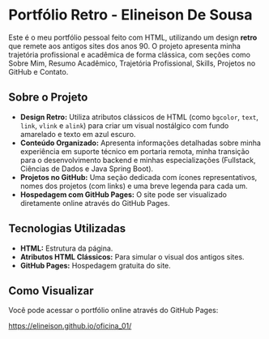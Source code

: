 # Portfólio Retro - Elineison De Sousa

Este é o meu portfólio pessoal feito com HTML, utilizando um design **retro** que remete aos antigos sites dos anos 90. O projeto apresenta minha trajetória profissional e acadêmica de forma clássica, com seções como Sobre Mim, Resumo Acadêmico, Trajetória Profissional, Skills, Projetos no GitHub e Contato.

## Sobre o Projeto

- **Design Retro:** Utiliza atributos clássicos de HTML (como `bgcolor`, `text`, `link`, `vlink` e `alink`) para criar um visual nostálgico com fundo amarelado e texto em azul escuro.
- **Conteúdo Organizado:** Apresenta informações detalhadas sobre minha experiência em suporte técnico em portaria remota, minha transição para o desenvolvimento backend e minhas especializações (Fullstack, Ciências de Dados e Java Spring Boot).
- **Projetos no GitHub:** Uma seção dedicada com ícones representativos, nomes dos projetos (com links) e uma breve legenda para cada um.
- **Hospedagem com GitHub Pages:** O site pode ser visualizado diretamente online através do GitHub Pages.

## Tecnologias Utilizadas

- **HTML:** Estrutura da página.
- **Atributos HTML Clássicos:** Para simular o visual dos antigos sites.
- **GitHub Pages:** Hospedagem gratuita do site.

## Como Visualizar

Você pode acessar o portfólio online através do GitHub Pages:

https://elineison.github.io/oficina_01/
